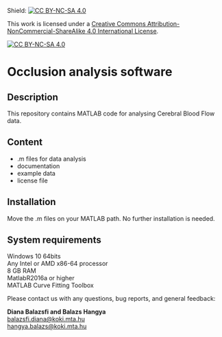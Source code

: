 Shield: [![CC BY-NC-SA 4.0][cc-by-nc-sa-shield]][cc-by-nc-sa]

This work is licensed under a [Creative Commons Attribution-NonCommercial-ShareAlike 4.0 International License][cc-by-nc-sa].

[![CC BY-NC-SA 4.0][cc-by-nc-sa-image]][cc-by-nc-sa]

[cc-by-nc-sa]: http://creativecommons.org/licenses/by-nc-sa/4.0/
[cc-by-nc-sa-image]: https://licensebuttons.net/l/by-nc-sa/4.0/88x31.png
[cc-by-nc-sa-shield]: https://img.shields.io/badge/License-CC%20BY--NC--SA%204.0-lightgrey.svg

# Occlusion analysis software

## Description

This repository contains MATLAB code for analysing Cerebral Blood Flow data.

## Content
- .m files for data analysis
- documentation
- example data
- license file

## Installation

Move the .m files on your MATLAB path. No further installation is needed.

## System requirements  
Windows 10 64bits  
Any Intel or AMD x86-64 processor  
8 GB RAM  
MatlabR2016a or higher  
MATLAB Curve Fitting Toolbox  

Please contact us with any questions, bug reports, and general feedback:

**Diana Balazsfi and Balazs Hangya**  
balazsfi.diana@koki.mta.hu  
hangya.balazs@koki.mta.hu
